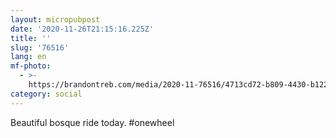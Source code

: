 ```yaml
---
layout: micropubpost
date: '2020-11-26T21:15:16.225Z'
title: ''
slug: '76516'
lang: en
mf-photo:
  - >-
    https://brandontreb.com/media/2020-11-76516/4713cd72-b809-4430-b122-fe9b0a5d8938.jpeg
category: social
---
```

Beautiful bosque ride today. #onewheel
